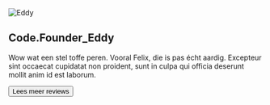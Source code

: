 <img alt="Eddy" src="/assets/images/portraits/eddy.jpeg">

## <span class="text-bg-black">Code.<span style="color: var(--color-primary-green);">Founder</span>_Eddy</span>

Wow wat een stel toffe peren. Vooral Felix, die is pas écht aardig. Excepteur sint occaecat cupidatat non proident, sunt in culpa qui officia deserunt mollit anim id est laborum.

<button>Lees meer reviews</button>